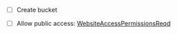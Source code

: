 - [ ] Create bucket

- [ ] Allow public access: [WebsiteAccessPermissionsReqd](https://docs.aws.amazon.com/AmazonS3/latest/userguide/WebsiteAccessPermissionsReqd.html)
